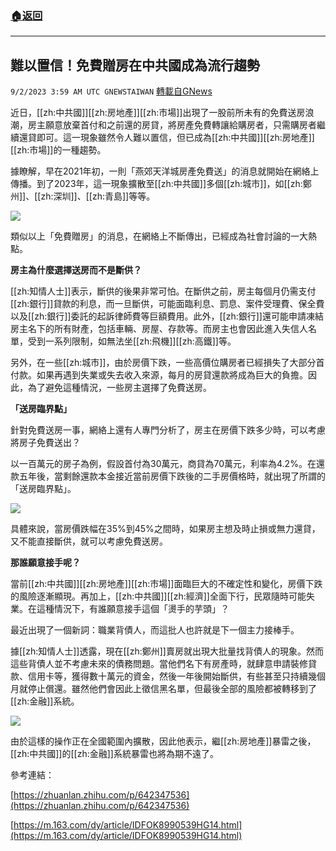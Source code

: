 ###  [:house:返回](README.md)
---


## 難以置信！免費贈房在中共國成為流行趨勢
`9/2/2023 3:59 AM UTC GNEWSTAIWAN` [轉載自GNews](https://gnews.org/articles/1633681)



近日，[[zh:中共國]][[zh:房地產]][[zh:市場]]出現了一股前所未有的免費送房浪潮，房主願意放棄首付和之前還的房貸，將房產免費轉讓給購房者，只需購房者繼續還貸即可。這一現象雖然令人難以置信，但已成為[[zh:中共國]][[zh:房地產]][[zh:市場]]的一種趨勢。  

據瞭解，早在2021年初，一則「燕郊天洋城房產免費送」的消息就開始在網絡上傳播。到了2023年，這一現象擴散至[[zh:中共國]]多個[[zh:城市]]，如[[zh:鄭州]]、[[zh:深圳]]、[[zh:青島]]等等。


![](ipfs://QmPCwZkYy56Dfiv3jD1n6BEbnj4RwoBkday2s63osMSBsU?.png)
  

類似以上「免費贈房」的消息，在網絡上不斷傳出，已經成為社會討論的一大熱點。

**房主為什麼選擇送房而不是斷供？**

[[zh:知情人士]]表示，斷供的後果非常可怕。在斷供之前，房主每個月仍需支付[[zh:銀行]]貸款的利息，而一旦斷供，可能面臨利息、罰息、案件受理費、保全費以及[[zh:銀行]]委託的起訴律師費等巨額費用。此外，[[zh:銀行]]還可能申請凍結房主名下的所有財產，包括車輛、房屋、存款等。而房主也會因此進入失信人名單，受到一系列限制，如無法坐[[zh:飛機]][[zh:高鐵]]等。

  

另外，在一些[[zh:城市]]，由於房價下跌，一些高價位購房者已經損失了大部分首付款。如果再遇到失業或失去收入來源，每月的房貸還款將成為巨大的負擔。因此，為了避免這種情況，一些房主選擇了免費送房。

**「送房臨界點」**

  

針對免費送房一事，網絡上還有人專門分析了，房主在房價下跌多少時，可以考慮將房子免費送出？

  

以一百萬元的房子為例，假設首付為30萬元，商貸為70萬元，利率為4.2%。在還款五年後，當剩餘還款本金接近當前房價下跌後的二手房價格時，就出現了所謂的「送房臨界點」。

  

![](ipfs://QmQ7HQZJQdUQzPS1KxiECbz9V6sRX5tJEe3S3fruzYMVUY?.png)

  

具體來說，當房價跌幅在35%到45%之間時，如果房主想及時止損或無力還貸，又不能直接斷供，就可以考慮免費送房。

  

  

**那誰願意接手呢？**

  

當前[[zh:中共國]][[zh:房地產]][[zh:市場]]面臨巨大的不確定性和變化，房價下跌的風險逐漸顯現。再加上，[[zh:中共國]][[zh:經濟]]全面下行，民眾隨時可能失業。在這種情況下，有誰願意接手這個「燙手的芋頭」？

  

最近出現了一個新詞：職業背債人，而這批人也許就是下一個主力接棒手。

  

據[[zh:知情人士]]透露，現在[[zh:鄭州]]賣房就出現大批量找背債人的現象。然而這些背債人並不考慮未來的債務問題。當他們名下有房產時，就肆意申請裝修貸款、信用卡等，獲得數十萬元的資金，然後一年後開始斷供，有些甚至只持續幾個月就停止償還。雖然他們會因此上徵信黑名單，但最後全部的風險都被轉移到了[[zh:金融]]系統。

  

![](ipfs://QmXgNcSDwP1HKtnvmpAjGLH1v6y8HC6EdEaBHthR9b7uQr?.png)

  

由於這樣的操作正在全國範圍內擴散，因此他表示，繼[[zh:房地產]]暴雷之後，[[zh:中共國]]的[[zh:金融]]系統暴雷也將為期不遠了。

參考連結：

[https://zhuanlan.zhihu.com/p/642347536](https://zhuanlan.zhihu.com/p/642347536) 

[https://m.163.com/dy/article/IDFOK8990539HG14.html](https://m.163.com/dy/article/IDFOK8990539HG14.html)
